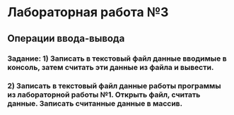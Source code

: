 # Лабораторная работа №3
## Операции ввода-вывода
### Задание: 1) Записать в текстовый файл данные вводимые в консоль, затем считать эти данные из файла и вывести.
### 2) Записать в текстовый файл данные работы программы из лабораторной работы №1. Открыть файл, считать данные. Записать считанные данные в массив.
